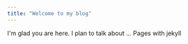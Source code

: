 ```yaml
---
title: "Welcome to my blog"
---
```


I'm glad you are here. I plan to talk about ...
Pages with jekyll

